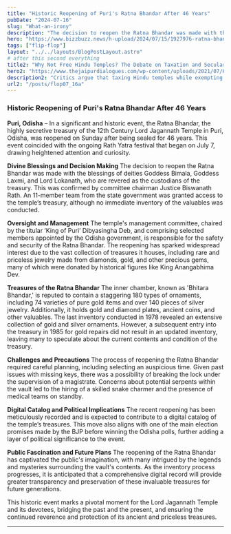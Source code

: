 ```yaml
---
title: "Historic Reopening of Puri's Ratna Bhandar After 46 Years"
pubDate: "2024-07-16"
slug: "What-an-irony"
description: "The decision to reopen the Ratna Bhandar was made with the blessings of deities Goddess Bimala, Goddess Laxmi, and Lord Lokanath"
hero: "https://www.bizzbuzz.news/h-upload/2024/07/15/1927976-ratna-bhandar.webp"
tags: ["flip-flop"]
layout: "../../layouts/BlogPostLayout.astro"
# after this second everything
title2: "Why Not Free Hindu Temples? The Debate on Taxation and Secularism in India"
hero2: "https://www.thejaipurdialogues.com/wp-content/uploads/2021/07/Hindu-Temples.jpeg"
description2: "Critics argue that taxing Hindu temples while exempting mosques, churches, and gurdwaras from similar levies is inherently discriminatory."
url2: "/posts/flop07_16a"
---
```

### Historic Reopening of Puri's Ratna Bhandar After 46 Years

**Puri, Odisha** – In a significant and historic event, the Ratna Bhandar, the highly secretive treasury of the 12th Century Lord Jagannath Temple in Puri, Odisha, was reopened on Sunday after being sealed for 46 years. This event coincided with the ongoing Rath Yatra festival that began on July 7, drawing heightened attention and curiosity.

**Divine Blessings and Decision Making**
The decision to reopen the Ratna Bhandar was made with the blessings of deities Goddess Bimala, Goddess Laxmi, and Lord Lokanath, who are revered as the custodians of the treasury. This was confirmed by committee chairman Justice Biswanath Rath. An 11-member team from the state government was granted access to the temple’s treasury, although no immediate inventory of the valuables was conducted.

**Oversight and Management**
The temple's management committee, chaired by the titular ‘King of Puri’ Dibyasingha Deb, and comprising selected members appointed by the Odisha government, is responsible for the safety and security of the Ratna Bhandar. The reopening has sparked widespread interest due to the vast collection of treasures it houses, including rare and priceless jewelry made from diamonds, gold, and other precious gems, many of which were donated by historical figures like King Anangabhima Dev.

**Treasures of the Ratna Bhandar**
The inner chamber, known as 'Bhitara Bhandar,' is reputed to contain a staggering 180 types of ornaments, including 74 varieties of pure gold items and over 140 pieces of silver jewelry. Additionally, it holds gold and diamond plates, ancient coins, and other valuables. The last inventory conducted in 1978 revealed an extensive collection of gold and silver ornaments. However, a subsequent entry into the treasury in 1985 for gold repairs did not result in an updated inventory, leaving many to speculate about the current contents and condition of the treasury.

**Challenges and Precautions**
The process of reopening the Ratna Bhandar required careful planning, including selecting an auspicious time. Given past issues with missing keys, there was a possibility of breaking the lock under the supervision of a magistrate. Concerns about potential serpents within the vault led to the hiring of a skilled snake charmer and the presence of medical teams on standby.

**Digital Catalog and Political Implications**
The recent reopening has been meticulously recorded and is expected to contribute to a digital catalog of the temple’s treasures. This move also aligns with one of the main election promises made by the BJP before winning the Odisha polls, further adding a layer of political significance to the event.

**Public Fascination and Future Plans**
The reopening of the Ratna Bhandar has captivated the public's imagination, with many intrigued by the legends and mysteries surrounding the vault's contents. As the inventory process progresses, it is anticipated that a comprehensive digital record will provide greater transparency and preservation of these invaluable treasures for future generations.

This historic event marks a pivotal moment for the Lord Jagannath Temple and its devotees, bridging the past and the present, and ensuring the continued reverence and protection of its ancient and priceless treasures.

---
